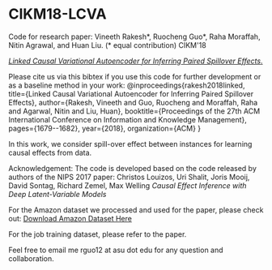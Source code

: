 # CIKM18-LCVA
Code for research paper:
Vineeth Rakesh\*, Ruocheng Guo\*, Raha Moraffah, Nitin Agrawal, and Huan Liu. (\* equal contribution) CIKM'18

[*Linked Causal Variational Autoencoder for Inferring Paired Spillover Effects*.](http://www.public.asu.edu/~rguo12/CIKM18.pdf)

Please cite us via this bibtex if you use this code for further development or as a baseline method in your work:
@inproceedings{rakesh2018linked,
  title={Linked Causal Variational Autoencoder for Inferring Paired Spillover Effects},
  author={Rakesh, Vineeth and Guo, Ruocheng and Moraffah, Raha and Agarwal, Nitin and Liu, Huan},
  booktitle={Proceedings of the 27th ACM International Conference on Information and Knowledge Management},
  pages={1679--1682},
  year={2018},
  organization={ACM}
}

In this work, we consider spill-over effect between instances for learning causal effects from data.

Acknowledgement:
The code is developed based on the code released by authors of the NIPS 2017 paper:
Christos Louizos, Uri Shalit, Joris Mooij, David Sontag, Richard Zemel, Max Welling
*Causal Effect Inference with Deep Latent-Variable Models*

For the Amazon dataset we processed and used for the paper, please check out:
[Download Amazon Dataset Here](https://drive.google.com/drive/folders/1Ff_GdfjhrDFbZiRW0z81lGJW-cUrYmo1?usp=sharing)

For the job training dataset, please refer to the paper.

Feel free to email me rguo12 at asu dot edu for any question and collaboration.

